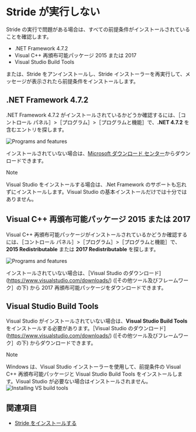 # Stride が実行しない

Stride の実行で問題がある場合は、すべての前提条件がインストールされていることを確認します。

* .NET Framework 4.7.2
* Visual C++ 再頒布可能パッケージ 2015 または 2017
* Visual Studio Build Tools

または、Stride をアンインストールし、Stride インストーラーを再実行して、メッセージが表示されたら前提条件をインストールします。

## .NET Framework 4.7.2

.NET Framework 4.7.2 がインストールされているかどうか確認するには、［コントロール パネル］>［プログラム］>［プログラムと機能］で、**.NET 4.7.2** を含むエントリを探します。

![Programs and features](media/programs-and-features.png)

インストールされていない場合は、[Microsoft ダウンロード センター](https://www.microsoft.com/ja-jp/download/details.aspx?id=53345)からダウンロードできます。

> [!NOTE]
> Visual Studio をインストールする場合は、.Net Framework のサポートも忘れずにインストールします。Visual Studio の基本インストールだけでは十分ではありません。

## Visual C++ 再頒布可能パッケージ 2015 または 2017

Visual C++ 再頒布可能パッケージがインストールされているかどうか確認するには、［コントロール パネル］>［プログラム］>［プログラムと機能］で、**2015 Redistributable** または **2017 Redistributable** を探します。

![Programs and features](media/programs-and-features-redistributable.png)

インストールされていない場合は、［Visual Studio のダウンロード](https://www.visualstudio.com/downloads/) ([その他ツール及びフレームワーク］の下) から 2017 再頒布可能パッケージをダウンロードできます。

## Visual Studio Build Tools

Visual Studio がインストールされていない場合は、**Visual Studio Build Tools** をインストールする必要があります。［Visual Studio のダウンロード](https://www.visualstudio.com/downloads/) ([その他ツール及びフレームワーク］の下) からダウンロードできます。

> [!NOTE]
> Windows は、Visual Studio インストーラーを使用して、前提条件の Visual C++ 再頒布可能パッケージと Visual Studio Build Tools をインストールします。Visual Studio が必要ない場合はインストールされません。
>![Installing VS build tools](../get-started/media/installing-vs-build-tools.png)

## 関連項目

* [Stride をインストールする](../get-started/install-stride.md)
